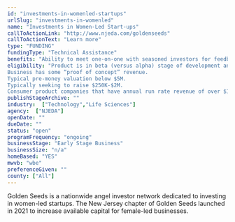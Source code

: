 ```yaml
---
id: "investments-in-womenled-startups"
urlSlug: "investments-in-womenled"
name: "Investments in Women-Led Start-ups"
callToActionLink: "http://www.njeda.com/goldenseeds"
callToActionText: "Learn more"
type: "FUNDING"
fundingType: "Technical Assistance"
benefits: "Ability to meet one-on-one with seasoned investors for feedback and possible funding opportunities."
eligibility: "Product is in beta (versus alpha) stage of development and has been created with input from clients or potential clients.
Business has some “proof of concept” revenue.
Typical pre-money valuation below $5M.
Typically seeking to raise $250K-$2M.
Consumer product companies that have annual run rate revenue of over $1M and gross margins over 40%."
publishStageArchive: ""
industry:  ["Technology","Life Sciences"]
agency:  ["NJEDA"]
openDate: ""
dueDate: ""
status: "open"
programFrequency: "ongoing"
businessStage: "Early Stage Business"
businessSize: "n/a"
homeBased: "YES"
mwvb: "wbe"
preferenceGiven: ""
county: ["All"]
---
```


Golden Seeds is a nationwide angel investor network dedicated to investing in women-led startups. The New Jersey chapter of Golden Seeds launched in 2021 to increase available capital for female-led businesses.
